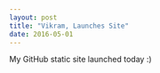 ```yaml
---
layout: post
title: "Vikram, Launches Site"
date: 2016-05-01
---
```


<p>My GitHub static site launched today :)</p>